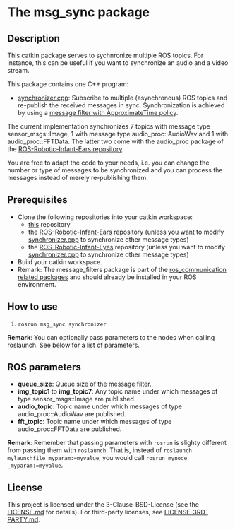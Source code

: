 # The msg_sync package

## Description

This catkin package serves to sychnronize multiple ROS topics. For instance, this can be useful if you want to synchronize an audio and a video stream.

This package contains one C++ program:
- [synchronizer.cpp](src/msg_sync/synchronizer.cpp): Subscribe to multiple (asynchronous) ROS topics and re-publish the received messages in sync. Synchronization is achieved by using a [message filter with ApproximateTime policy](http://wiki.ros.org/message_filters#ApproximateTime_Policy).

The current implementation synchronizes 7 topics with message type sensor_msgs::Image, 1 with message type audio_proc::AudioWav and 1 with audio_proc::FFTData. The latter two come with the audio_proc package of the [ROS-Robotic-Infant-Ears repository](https://github.com/pjckoch/ROS-Robotic-Infant-Ears.git).

You are free to adapt the code to your needs, i.e. you can change the number or type of messages to be synchronized and you can process the messages instead of merely re-publishing them.

## Prerequisites
- Clone the following repositories into your catkin workspace:
  - [this](https://github.com/pjckoch/ROS-Timing.git) repository
  - the [ROS-Robotic-Infant-Ears](https://github.com/pjckoch/ROS-Robotic-Infant-Ears.git) repository (unless you want to modify [synchronizer.cpp](src/msg_sync/synchronizer.cpp) to synchronize other message types)
  - the [ROS-Robotic-Infant-Eyes](https://github.com/pjckoch/ROS-Robotic-Infant-Eyes.git) repository (unless you want to modify [synchronizer.cpp](src/msg_sync/synchronizer.cpp) to synchronize other message types)
- Build your catkin workspace.
- Remark: The message_filters package is part of the [ros_communication related packages](https://github.com/ros/ros_comm.git) and should already be installed in your ROS environment.

## How to use
1. `rosrun msg_sync synchronizer`

**Remark**: You can optionally pass parameters to the nodes when calling roslaunch. See below for a list of parameters.

## ROS parameters

- **queue_size**: Queue size of the message filter.
- **img_topic1** to **img_topic7**: Any topic name under which messages of type sensor_msgs::Image are published.
- **audio_topic**: Topic name under which messages of type audio_proc::AudioWav are published.
- **fft_topic**: Topic name under which messages of type audio_proc::FFTData are published.

**Remark**: Remember that passing parameters with `rosrun` is slighty different from passing them with `roslaunch`. That is, instead of `roslaunch mylaunchfile myparam:=myvalue`, you would call `rosrun mynode _myparam:=myvalue`.

## License

This project is licensed under the 3-Clause-BSD-License (see the [LICENSE.md](../LICENSE/LICENSE.md) for details). For third-party licenses, see [LICENSE-3RD-PARTY.md](../LICENSE/LICENSE-3RD-PARTY.md).
